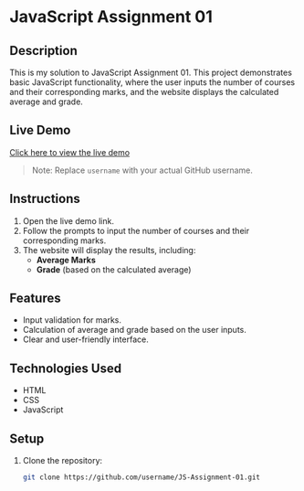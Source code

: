 # JavaScript Assignment 01

## Description
This is my solution to JavaScript Assignment 01. This project demonstrates basic JavaScript functionality, where the user inputs the number of courses and their corresponding marks, and the website displays the calculated average and grade.

## Live Demo
[Click here to view the live demo](https://github.com/JS-Assignment-01.git)

> Note: Replace `username` with your actual GitHub username.

## Instructions
1. Open the live demo link.
2. Follow the prompts to input the number of courses and their corresponding marks.
3. The website will display the results, including:
   - **Average Marks**
   - **Grade** (based on the calculated average)

## Features
- Input validation for marks.
- Calculation of average and grade based on the user inputs.
- Clear and user-friendly interface.

## Technologies Used
- HTML
- CSS
- JavaScript

## Setup
1. Clone the repository:
   ```bash
   git clone https://github.com/username/JS-Assignment-01.git
